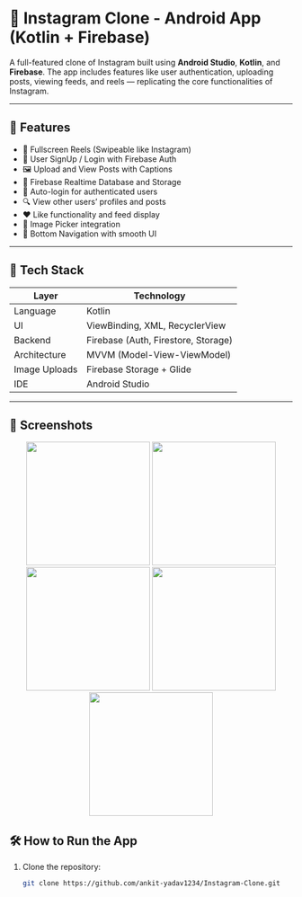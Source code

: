 # 📸 Instagram Clone - Android App (Kotlin + Firebase)

A full-featured clone of Instagram built using **Android Studio**, **Kotlin**, and **Firebase**. The app includes features like user authentication, uploading posts, viewing feeds, and reels — replicating the core functionalities of Instagram.

---

## 🚀 Features

- 📱 Fullscreen Reels (Swipeable like Instagram)
- 👤 User SignUp / Login with Firebase Auth
- 🖼️ Upload and View Posts with Captions
- 💾 Firebase Realtime Database and Storage
- 🔄 Auto-login for authenticated users
- 🔍 View other users’ profiles and posts
- ❤️ Like functionality and feed display
- 📸 Image Picker integration
- 🧭 Bottom Navigation with smooth UI

---

## 🔧 Tech Stack

| Layer           | Technology                           |
|----------------|---------------------------------------|
| Language        | Kotlin                                |
| UI              | ViewBinding, XML, RecyclerView        |
| Backend         | Firebase (Auth, Firestore, Storage)   |
| Architecture    | MVVM (Model-View-ViewModel)           |
| Image Uploads   | Firebase Storage + Glide              |
| IDE             | Android Studio                        |

---

## 📸 Screenshots

<div align="center">
  <img src="screenshots/login.jpg" width="220"/>
  <img src="screenshots/feed.jpg" width="220"/>
  <img src="screenshots/reels.jpg" width="220"/>
  <img src="screenshots/upload.jpg" width="220"/>
  <img src="screenshots/profile.jpg" width="220"/>
</div>



## 🛠️ How to Run the App

1. Clone the repository:
   ```bash
   git clone https://github.com/ankit-yadav1234/Instagram-Clone.git
